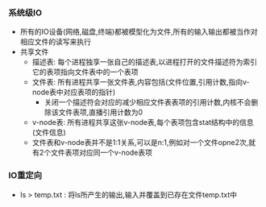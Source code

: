 ### 系统级IO

* 所有的IO设备(网络,磁盘,终端)都被模型化为文件,所有的输入输出都被当作对相应文件的读写来执行
* 共享文件
  * 描述表: 每个进程独享一张自己的描述表,以进程打开的文件描述符为索引它的表项指向文件表中的一个表项
  * 文件表: 所有进程共享一张文件表,内容包括(文件位置,引用计数,指向v-node表中对应表项的指针)
    * 关闭一个描述符会对应的减少相应文件表表项的引用计数,内核不会删除该文件表项,直播引用计数为0
  * v-node表: 所有进程共享这张v-node表,每个表项包含stat结构中的信息(文件信息)
  * 文件表和v-node表并不是1:1关系,可以是n:1,例如对一个文件opne2次,就有2个文件表项对应同一个v-node表项

### IO重定向

* ls > temp.txt : 将ls所产生的输出,输入并覆盖到已存在文件temp.txt中

  